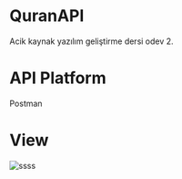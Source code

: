# QuranAPI

Acik kaynak yazılım geliştirme dersi odev 2.
# API Platform
Postman
# View
![ssss](https://user-images.githubusercontent.com/77542723/196265888-2863d6ec-c831-4c51-b0a1-7a9d685ead8b.jpg)

